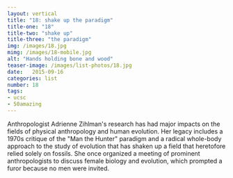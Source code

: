 ```yaml
---
layout: vertical
title: "18: shake up the paradigm"
title-one: "18"
title-two: "shake up"
title-three: "the paradigm"
img: /images/18.jpg
mimg: /images/18-mobile.jpg
alt: "Hands holding bone and wood"
teaser-image: /images/list-photos/18.jpg
date:   2015-09-16
categories: list
number: 18
tags:
- ucsc
- 50amazing
---
```

Anthropologist Adrienne Zihlman's research has had major impacts on the fields of physical anthropology and human evolution. Her legacy includes a 1970s critique of the "Man the Hunter" paradigm and a radical whole-body approach to the study of evolution that has shaken up a field that heretofore relied solely on fossils. She once organized a meeting of prominent anthropologists to discuss female biology and evolution, which prompted a furor because no men were invited.